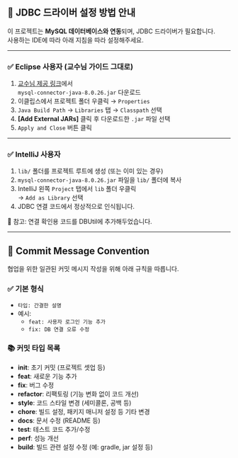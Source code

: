 ## 📌 JDBC 드라이버 설정 방법 안내

이 프로젝트는 **MySQL 데이터베이스와 연동**되며, JDBC 드라이버가 필요합니다.  
사용하는 IDE에 따라 아래 지침을 따라 설정해주세요.

---

### ✅ Eclipse 사용자 (교수님 가이드 그대로)

1. [교수님 제공 링크](https://dhan-description.tistory.com/85)에서  
   `mysql-connector-java-8.0.26.jar` 다운로드
2. 이클립스에서 프로젝트 폴더 우클릭 → `Properties`
3. `Java Build Path` → `Libraries` 탭 → `Classpath` 선택
4. **[Add External JARs]** 클릭 후 다운로드한 `.jar` 파일 선택
5. `Apply and Close` 버튼 클릭

---

### ✅ IntelliJ 사용자

1. `lib/` 폴더를 프로젝트 루트에 생성 (또는 이미 있는 경우)
2. `mysql-connector-java-8.0.26.jar` 파일을 `lib/` 폴더에 복사
3. IntelliJ 왼쪽 `Project` 탭에서 `lib` 폴더 우클릭  
   → `Add as Library` 선택
4. JDBC 연결 코드에서 정상적으로 인식됩니다.

📎 참고: 연결 확인용 코드를 DBUtil에 추가해두었습니다.

--- 

## 📌 Commit Message Convention
협업을 위한 일관된 커밋 메시지 작성을 위해 아래 규칙을 따릅니다.

### ✅ 기본 형식

- `타입: 간결한 설명`
- 예시:
    - `feat: 사용자 로그인 기능 추가`
    - `fix: DB 연결 오류 수정`

### 📚 커밋 타입 목록

- **init**: 초기 커밋 (프로젝트 셋업 등)
- **feat**: 새로운 기능 추가
- **fix**: 버그 수정
- **refactor**: 리팩토링 (기능 변화 없이 코드 개선)
- **style**: 코드 스타일 변경 (세미콜론, 공백 등)
- **chore**: 빌드 설정, 패키지 매니저 설정 등 기타 변경
- **docs**: 문서 수정 (README 등)
- **test**: 테스트 코드 추가/수정
- **perf**: 성능 개선
- **build**: 빌드 관련 설정 수정 (예: gradle, jar 설정 등)